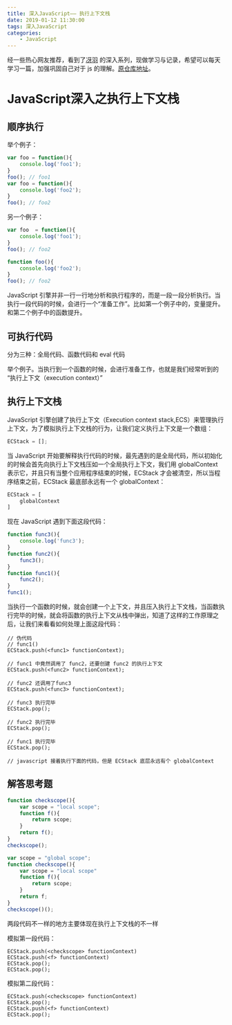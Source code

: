 ```yaml
---
title: 深入JavaScript—— 执行上下文栈
date: 2019-01-12 11:30:00
tags: 深入JavaScript
categories: 
	- JavaScript
---
```


经一些热心网友推荐，看到了[冴羽](https://github.com/mqyqingfeng) 的深入系列，现做学习与记录，希望可以每天学习一篇，加强巩固自己对于 js 的理解。[原仓库地址](https://github.com/mqyqingfeng/Blog)。

# JavaScript深入之执行上下文栈

## 顺序执行

举个例子：

```javascript
var foo = function(){
    console.log('foo1');
}
foo(); // foo1
var foo = function(){
    console.log('foo2');
}
foo(); // foo2
```

另一个例子：

```javascript
var foo  = function(){
    console.log('foo1');
}
foo(); // foo2

function foo(){
    console.log('foo2');
}
foo(); // foo2
```

JavaScript 引擎并非一行一行地分析和执行程序的，而是一段一段分析执行。当执行一段代码的时候，会进行一个“准备工作”。比如第一个例子中的，变量提升。和第二个例子中的函数提升。

## 可执行代码

分为三种：全局代码、函数代码和 eval 代码

举个例子。当执行到一个函数的时候，会进行准备工作，也就是我们经常听到的 “执行上下文（execution context）”

## 执行上下文栈

JavaScript 引擎创建了执行上下文（Execution context stack,ECS）来管理执行上下文，为了模拟执行上下文栈的行为，让我们定义执行上下文是一个数组：

```javascript
ECStack = [];
```

当 JavaScript 开始要解释执行代码的时候，最先遇到的是全局代码，所以初始化的时候会首先向执行上下文栈压如一个全局执行上下文，我们用 globalContext 表示它，并且只有当整个应用程序结束的时候，ECStack 才会被清空，所以当程序结束之前，ECStack 最底部永远有一个 globalContext：

```javascript
ECStack = [
    globalContext
]
```

现在 JavaScript 遇到下面这段代码：

```javascript
function func3(){
    console.log('func3');
}
function func2(){
    func3();
}
function func1(){
    func2();
}
func1();
```

当执行一个函数的时候，就会创建一个上下文，并且压入执行上下文栈，当函数执行完毕的时候，就会将函数的执行上下文从栈中弹出，知道了这样的工作原理之后，让我们来看看如何处理上面这段代码：

```pseudocode
// 伪代码
// func1()
ECStack.push(<func1> functionContext);

// func1 中竟然调用了 func2，还要创建 func2 的执行上下文
ECStack.push(<func2> functionContext);

// func2 还调用了func3
ECStack.push(<func3> functionContext);

// func3 执行完毕
ECStack.pop();

// func2 执行完毕
ECStack.pop();

// func1 执行完毕
ECStack.pop();

// javascript 接着执行下面的代码，但是 ECStack 底层永远有个 globalContext
```

## 解答思考题

```javascript
function checkscope(){
    var scope = "local scope";
    function f(){
        return scope;
    }
    return f();
}
checkscope();

var scope = "global scope";
function checkscope(){
    var scope = "local scope"
    function f(){
        return scope;
    }
    return f;
}
checkscope()();

```

两段代码不一样的地方主要体现在执行上下文栈的不一样

模拟第一段代码：

```pseudocode
ECStack.push(<checkscope> functionContext)
ECStack.push(<f> functionContext)
ECStack.pop();
ECStack.pop();
```

模拟第二段代码：

```pseudocode
ECStack.push(<checkscope> functionContext)
ECStack.pop();
ECStack.push(<f> functionContext)
ECStack.pop();
```


